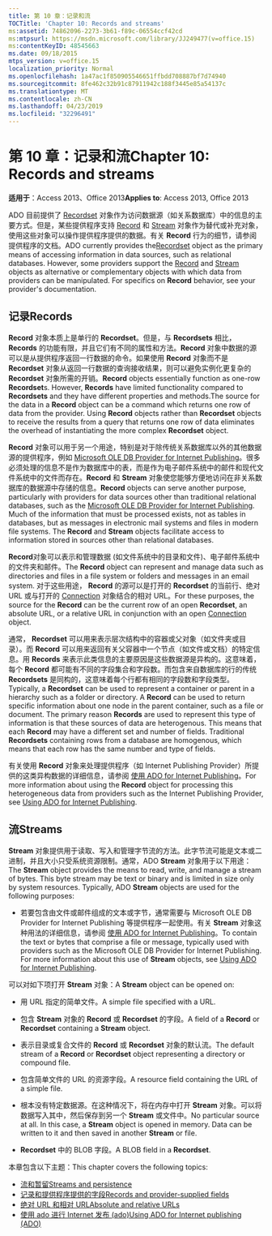 ```yaml
---
title: 第 10 章：记录和流
TOCTitle: 'Chapter 10: Records and streams'
ms:assetid: 74862096-2273-3b61-f89c-06554ccf42cd
ms:mtpsurl: https://msdn.microsoft.com/library/JJ249477(v=office.15)
ms:contentKeyID: 48545663
ms.date: 09/18/2015
mtps_version: v=office.15
localization_priority: Normal
ms.openlocfilehash: 1a47ac1f850905546651ffbdd708887bf7d74940
ms.sourcegitcommit: 8fe462c32b91c87911942c188f3445e85a54137c
ms.translationtype: MT
ms.contentlocale: zh-CN
ms.lasthandoff: 04/23/2019
ms.locfileid: "32296491"
---
```

# <a name="chapter-10-records-and-streams"></a><span data-ttu-id="c4ab6-102">第 10 章：记录和流</span><span class="sxs-lookup"><span data-stu-id="c4ab6-102">Chapter 10: Records and streams</span></span>

<span data-ttu-id="c4ab6-103">**适用于**：Access 2013、Office 2013</span><span class="sxs-lookup"><span data-stu-id="c4ab6-103">**Applies to**: Access 2013, Office 2013</span></span>

<span data-ttu-id="c4ab6-p101">ADO 目前提供了 [Recordset](recordset-object-ado.md) 对象作为访问数据源（如关系数据库）中的信息的主要方式。但是，某些提供程序支持 [Record](record-object-ado.md) 和 [Stream](stream-object-ado.md) 对象作为替代或补充对象，使用这些对象可以操作提供程序提供的数据。有关 **Record** 行为的细节，请参阅提供程序的文档。</span><span class="sxs-lookup"><span data-stu-id="c4ab6-p101">ADO currently provides the[Recordset](recordset-object-ado.md) object as the primary means of accessing information in data sources, such as relational databases. However, some providers support the [Record](record-object-ado.md) and [Stream](stream-object-ado.md) objects as alternative or complementary objects with which data from providers can be manipulated. For specifics on **Record** behavior, see your provider's documentation.</span></span>

## <a name="records"></a><span data-ttu-id="c4ab6-107">记录</span><span class="sxs-lookup"><span data-stu-id="c4ab6-107">Records</span></span>

<span data-ttu-id="c4ab6-p102">**Record** 对象本质上是单行的 **Recordset**。但是，与 **Recordsets** 相比，**Records** 的功能有限，并且它们有不同的属性和方法。**Record** 对象中数据的源可以是从提供程序返回一行数据的命令。如果使用 **Record** 对象而不是 **Recordset** 对象从返回一行数据的查询接收结果，则可以避免实例化更复杂的 **Recordset** 对象所需的开销。</span><span class="sxs-lookup"><span data-stu-id="c4ab6-p102">**Record** objects essentially function as one-row **Recordset**s. However, **Records** have limited functionality compared to **Recordsets** and they have different properties and methods.The source for the data in a **Record** object can be a command which returns one row of data from the provider. Using **Record** objects rather than **Recordset** objects to receive the results from a query that returns one row of data eliminates the overhead of instantiating the more complex **Recordset** object.</span></span>

<span data-ttu-id="c4ab6-p103">**Record** 对象可以用于另一个用途，特别是对于除传统关系数据库以外的其他数据源的提供程序，例如 [Microsoft OLE DB Provider for Internet Publishing](microsoft-ole-db-provider-for-internet-publishing.md)。很多必须处理的信息不是作为数据库中的表，而是作为电子邮件系统中的邮件和现代文件系统中的文件而存在。**Record** 和 **Stream** 对象使您能够方便地访问在非关系数据库的数据源中存储的信息。</span><span class="sxs-lookup"><span data-stu-id="c4ab6-p103">**Record** objects can serve another purpose, particularly with providers for data sources other than traditional relational databases, such as the [Microsoft OLE DB Provider for Internet Publishing](microsoft-ole-db-provider-for-internet-publishing.md). Much of the information that must be processed exists, not as tables in databases, but as messages in electronic mail systems and files in modern file systems. The **Record** and **Stream** objects facilitate access to information stored in sources other than relational databases.</span></span>

<span data-ttu-id="c4ab6-114">**Record**对象可以表示和管理数据 (如文件系统中的目录和文件)、电子邮件系统中的文件夹和邮件。</span><span class="sxs-lookup"><span data-stu-id="c4ab6-114">The **Record** object can represent and manage data such as directories and files in a file system or folders and messages in an email system.</span></span> <span data-ttu-id="c4ab6-115">对于这些用途， **Record** 的源可以是打开的 **Recordset** 的当前行、绝对 URL 或与打开的 [Connection](connection-object-ado.md) 对象结合的相对 URL。</span><span class="sxs-lookup"><span data-stu-id="c4ab6-115">For these purposes, the source for the **Record** can be the current row of an open **Recordset**, an absolute URL, or a relative URL in conjunction with an open [Connection](connection-object-ado.md) object.</span></span>

<span data-ttu-id="c4ab6-p105">通常， **Recordset** 可以用来表示层次结构中的容器或父对象（如文件夹或目录）。而 **Record** 可以用来返回有关父容器中一个节点（如文件或文档）的特定信息。用 **Records** 来表示此类信息的主要原因是这些数据源是异构的。这意味着，每个 **Record** 都可能有不同的字段集合和字段数。而包含来自数据库的行的传统 **Recordsets** 是同构的，这意味着每个行都有相同的字段数和字段类型。</span><span class="sxs-lookup"><span data-stu-id="c4ab6-p105">Typically, a **Recordset** can be used to represent a container or parent in a hierarchy such as a folder or directory. A **Record** can be used to return specific information about one node in the parent container, such as a file or document. The primary reason **Records** are used to represent this type of information is that these sources of data are heterogenous. This means that each **Record** may have a different set and number of fields. Traditional **Recordsets** containing rows from a database are homogenous, which means that each row has the same number and type of fields.</span></span>

<span data-ttu-id="c4ab6-121">有关使用 **Record** 对象来处理提供程序（如 Internet Publishing Provider）所提供的这类异构数据的详细信息，请参阅 [使用 ADO for Internet Publishing](using-ado-for-internet-publishing.md)。</span><span class="sxs-lookup"><span data-stu-id="c4ab6-121">For more information about using the **Record** object for processing this heterogeneous data from providers such as the Internet Publishing Provider, see [Using ADO for Internet Publishing](using-ado-for-internet-publishing.md).</span></span>

## <a name="streams"></a><span data-ttu-id="c4ab6-122">流</span><span class="sxs-lookup"><span data-stu-id="c4ab6-122">Streams</span></span>

<span data-ttu-id="c4ab6-p106">**Stream** 对象提供用于读取、写入和管理字节流的方法。此字节流可能是文本或二进制，并且大小只受系统资源限制。通常，ADO **Stream** 对象用于以下用途：</span><span class="sxs-lookup"><span data-stu-id="c4ab6-p106">The **Stream** object provides the means to read, write, and manage a stream of bytes. This byte stream may be text or binary and is limited in size only by system resources. Typically, ADO **Stream** objects are used for the following purposes:</span></span>

- <span data-ttu-id="c4ab6-p107">若要包含由文件或邮件组成的文本或字节，通常需要与 Microsoft OLE DB Provider for Internet Publishing 等提供程序一起使用。有关 **Stream** 对象这种用法的详细信息，请参阅 [使用 ADO for Internet Publishing](using-ado-for-internet-publishing.md)。</span><span class="sxs-lookup"><span data-stu-id="c4ab6-p107">To contain the text or bytes that comprise a file or message, typically used with providers such as the Microsoft OLE DB Provider for Internet Publishing. For more information about this use of **Stream** objects, see [Using ADO for Internet Publishing](using-ado-for-internet-publishing.md).</span></span>

<span data-ttu-id="c4ab6-128">可以对如下项打开 **Stream** 对象：</span><span class="sxs-lookup"><span data-stu-id="c4ab6-128">A **Stream** object can be opened on:</span></span>

- <span data-ttu-id="c4ab6-129">用 URL 指定的简单文件。</span><span class="sxs-lookup"><span data-stu-id="c4ab6-129">A simple file specified with a URL.</span></span>

- <span data-ttu-id="c4ab6-130">包含 **Stream** 对象的 **Record** 或 **Recordset** 的字段。</span><span class="sxs-lookup"><span data-stu-id="c4ab6-130">A field of a **Record** or **Recordset** containing a **Stream** object.</span></span>

- <span data-ttu-id="c4ab6-131">表示目录或复合文件的 **Record** 或 **Recordset** 对象的默认流。</span><span class="sxs-lookup"><span data-stu-id="c4ab6-131">The default stream of a **Record** or **Recordset** object representing a directory or compound file.</span></span>

- <span data-ttu-id="c4ab6-132">包含简单文件的 URL 的资源字段。</span><span class="sxs-lookup"><span data-stu-id="c4ab6-132">A resource field containing the URL of a simple file.</span></span>

- <span data-ttu-id="c4ab6-p108">根本没有特定数据源。在这种情况下，将在内存中打开 **Stream** 对象。可以将数据写入其中，然后保存到另一个 **Stream** 或文件中。</span><span class="sxs-lookup"><span data-stu-id="c4ab6-p108">No particular source at all. In this case, a **Stream** object is opened in memory. Data can be written to it and then saved in another **Stream** or file.</span></span>

- <span data-ttu-id="c4ab6-136">**Recordset** 中的 BLOB 字段。</span><span class="sxs-lookup"><span data-stu-id="c4ab6-136">A BLOB field in a **Recordset**.</span></span>

<span data-ttu-id="c4ab6-137">本章包含以下主题：</span><span class="sxs-lookup"><span data-stu-id="c4ab6-137">This chapter covers the following topics:</span></span>

- [<span data-ttu-id="c4ab6-138">流和暂留</span><span class="sxs-lookup"><span data-stu-id="c4ab6-138">Streams and persistence</span></span>](streams-and-persistence.md)
- [<span data-ttu-id="c4ab6-139">记录和提供程序提供的字段</span><span class="sxs-lookup"><span data-stu-id="c4ab6-139">Records and provider-supplied fields</span></span>](records-and-provider-supplied-fields.md)
- [<span data-ttu-id="c4ab6-140">绝对 URL 和相对 URL</span><span class="sxs-lookup"><span data-stu-id="c4ab6-140">Absolute and relative URLs</span></span>](absolute-and-relative-urls.md)
- [<span data-ttu-id="c4ab6-141">使用 ado 进行 Internet 发布 (ado)</span><span class="sxs-lookup"><span data-stu-id="c4ab6-141">Using ADO for Internet publishing (ADO)</span></span>](using-ado-for-internet-publishing.md)
